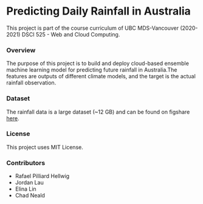 # Predicting Daily Rainfall in Australia
This project is part of the course curriculum of UBC MDS-Vancouver (2020-2021) DSCI 525 - Web and Cloud Computing.

### Overview

The purpose of this project is to build and deploy cloud-based ensemble machine learning model for predicting future rainfall in Australia.The features are outputs of different climate models, and the target is the actual rainfall observation.

### Dataset

The rainfall data is a large dataset (~12 GB) and can be found on figshare [here](https://figshare.com/articles/dataset/Daily_rainfall_over_NSW_Australia/14096681).

### License

This project uses MIT License. 

### Contributors

- Rafael Pilliard Hellwig
- Jordan Lau
- Elina Lin
- Chad Neald